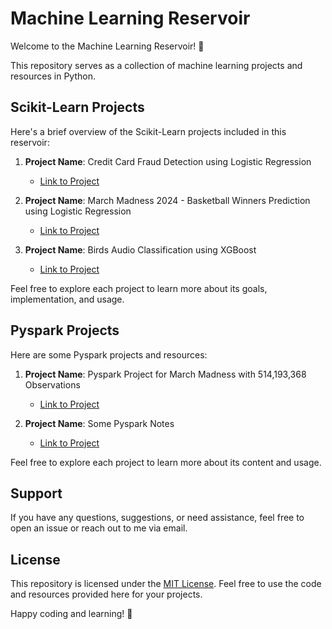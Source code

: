 # Machine Learning Reservoir

Welcome to the Machine Learning Reservoir! 🌊

This repository serves as a collection of machine learning projects and resources in Python.

## Scikit-Learn Projects

Here's a brief overview of the Scikit-Learn projects included in this reservoir:

1. **Project Name**: Credit Card Fraud Detection using Logistic Regression
   - [Link to Project](https://github.com/ishmaelrezaei/scikit-learn/tree/main/Credit%20Card%20Fraud%20Detection)

2. **Project Name**: March Madness 2024 - Basketball Winners Prediction using Logistic Regression
   - [Link to Project](https://github.com/ishmaelrezaei/scikit-learn/tree/main/March%20Madness%202024-Basketball%20Winners%20Prediction)

3. **Project Name**: Birds Audio Classification using XGBoost
   - [Link to Project](https://github.com/ishmaelrezaei/scikit-learn/tree/main/XGBoost%20for%20Audio%20Classification)

Feel free to explore each project to learn more about its goals, implementation, and usage.

## Pyspark Projects

Here are some Pyspark projects and resources:

1. **Project Name**: Pyspark Project for March Madness with 514,193,368 Observations
   - [Link to Project](https://github.com/ishmaelrezaei/Pyspark/tree/main/Pyspark%20project%20for%20March%20Madness%20514%2C193%2C368%20Observations)

2. **Project Name**: Some Pyspark Notes
   - [Link to Project](https://github.com/ishmaelrezaei/Pyspark/tree/main/Some%20Pyspark%20Notes)

Feel free to explore each project to learn more about its content and usage.

## Support

If you have any questions, suggestions, or need assistance, feel free to open an issue or reach out to me via email.

## License

This repository is licensed under the [MIT License](LICENSE). Feel free to use the code and resources provided here for your projects.

Happy coding and learning! 🚀
